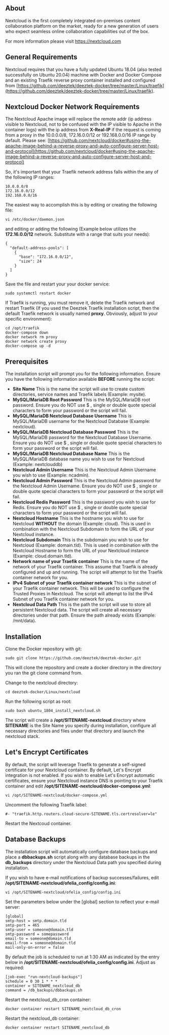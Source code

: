 ## About

Nextcloud is the first completely integrated on-premises content collaboration platform on the market, ready for a new generation of users who expect seamless online collaboration capabilities out of the box.

For more information please visit https://nextcloud.com

## General Requirements

Nextcloud requires that you have a fully updated Ubuntu 18.04 (also tested successfully on Ubuntu 20.04) machine with Docker and Docker Compose and an existing Traefik reverse proxy container installed and configured from [https://github.com/deeztek/deeztek-docker/tree/master/Linux/traefik](https://github.com/deeztek/deeztek-docker/tree/master/Linux/traefik).

## Nextcloud Docker Network Requirements

The Nextcloud Apache image will replace the remote addr (ip address visible to Nextcloud, not to be confused with the IP visible to Apache in the container logs) with the ip address from **X-Real-IP** if the request is coming from a proxy in the 10.0.0.0/8, 172.16.0.0/12 or 192.168.0.0/16 IP range by default. Please see: [https://github.com/nextcloud/docker#using-the-apache-image-behind-a-reverse-proxy-and-auto-configure-server-host-and-protocol](https://github.com/nextcloud/docker#using-the-apache-image-behind-a-reverse-proxy-and-auto-configure-server-host-and-protocol)

So, it's important that your Traefik network address falls within the any of the following IP ranges:

```
10.0.0.0/8
172.16.0.0/12
192.168.0.0/16
```

The easiest way to accomplish this is by editing or creating the following file:

`vi /etc/docker/daemon.json`

and editing or adding the following (Example below utilizes the **172.16.0.0/12** network. Substitute with a range that suits your needs):

```
{
  "default-address-pools": [
    {
      "base": "172.16.0.0/12",
      "size": 24
    }
  ]
}
```

Save the file and restart your your docker service:

`sudo systemctl restart docker`

If Traefik is running, you must remove it, delete the Traefik network and restart Traefik (If you used the Deeztek Traefik installation script, then the default Traefik network is usually named **proxy**. Obviously, adjust to your specific environment):

```
cd /opt/traefik
docker-compose down
docker network rm proxy
docker network create proxy
docker-compose up -d
```
## Prerequisites

The installation script will prompt you for the following information. Ensure you have the following information available **BEFORE** running the script:

- **Site Name** This is the name the script will use to create custom directories, service names and Traefik labels (Example: mysite).
- **MySQL/MariaDB Root Password** This is the MySQL/MariaDB root password. Ensure you do NOT use $ , single or double quote special characters to form your password or the script will fail.
- **MySQL/MariaDB Nextcloud Database Username** This is MySQL/MariaDB username for the Nextcloud Database (Example: nextcloud).
- **MySQL/MariaDB Nextcloud Database Password** This is the MySQL/MariaDB password for the Nextcloud Database Username. Ensure you do NOT use $ , single or double quote special characters to form your password or the script will fail.
- **MySQL/MariaDB Nextcloud Database Name** This is the MySQL/MariaDB database name you wish to use for Nextcloud (Example: nextclouddb)
- **Nextcloud Admin Username** This is the Nextcloud Admin Username you wish to use (Example: ncadmin).
- **Nextcloud Admin Password** This is the Nextcloud Admin password for the Nextcloud Admin Username. Ensure you do NOT use $ , single or double quote special characters to form your password or the script will fail.
- **Nextcloud Redis Password** This is the password you wish to use for Redis. Ensure you do NOT use $ , single or double quote special characters to form your password or the script will fail.
- **Nextcloud Hostname** This is the hostname you wish to use for Nextcloud **WITHOUT** the domain (Example: cloud). This is used in combination with the Nextcloud Subdomain to form the URL of your Nextcloud instance.
- **Nextcloud Subdomain** This is the subdomain you wish to use for Nextcloud (Example: domain.tld). This is used in combination with the Nextcloud Hostname to form the URL of your Nextcloud instance (Example: cloud.domain.tld).
- **Network name of your Traefik container** This is the name of the network of your Traefik container. This assume that Traefik is already configured and up and running. The script will attempt to list the Traefik container network for you.
- **IPv4 Subnet of your Traefik container network** This is the subnet of your Traefik container network. This will be used to configure the Trusted Proxies in Nextcloud. The script will attempt to list the IPv4 Subnet of you Traefik container network for you.
- **Nextcloud Data Path** This is the path the script will use to store all persistent Nextcloud data. The script will create all necessary directories under that path. Ensure the path already exists (Example: /mnt/data).

## Installation

Clone the Docker repository with git:

`sudo git clone https://github.com/deeztek/deeztek-docker.git`

This will clone the repository and create a docker directory in the directory you ran the git clone command from.

Change to the nextcloud directory:

`cd deeztek-docker/Linux/nextcloud`

Run the following script as root:

`sudo bash ubuntu_1804_install_nextcloud.sh`

The script will create a **/opt/SITENAME-nextcloud** directory where **SITENAME** is the Site Name you specify during installation, configure all necessary directories and files under that directory and launch the nextcloud stack.

## Let's Encrypt Certificates

By default, the script will leverage Traefik to generate a self-signed certificate for your Nextcloud container. By default, Let's Encrypt integration is not enabled. If you wish to enable Let's Encrypt automatic certificates, ensure your Nextcloud instance DNS is pointing to your Traefik container and edit **/opt/SITENAME-nextcloud/docker-compose.yml**:

`vi /opt/SITENAME-nextcloud/docker-compose.yml`

Uncomment the following Traefik label:

`#- "traefik.http.routers.cloud-secure-SITENAME.tls.certresolver=le"`

Restart the Nextcoud container.

## Database Backups

The installation script will automatically configure database backups and place a **dbbackups.sh** script along with any database backups in the **db_backups** directory under the Nextcloud Data path you specified during installation.

If you wish to have e-mail notifications of backup successes/failures, edit **/opt/SITENAME-nextcloud/ofelia_config/config.ini**:

`vi /opt/SITENAME-nextcloud/ofelia_config/config.ini`

Set the parameters below under the [global] section to reflect your e-mail server:

```
[global]
smtp-host = smtp.domain.tld
smtp-port = 465
smtp-user = someone@domain.tld
smtp-password = somepassword
email-to = someone@domain.tld
email-from = someone@domain.tld
mail-only-on-error = false
```

By default the job is scheduled to run at 1:30 AM as indicated by the entry below in **/opt/SITENAME-nextcloud/ofelia_config/config.ini**. Adjust as required:

```
[job-exec "run-nextcloud-backups"]
schedule = 0 30 1 * * *
container = SITENAME_nextcloud_db
command = /db_backups/dbbackups.sh
```

Restart the nextcloud_db_cron container:

`docker container restart SITENAME_nextcloud_db_cron`

Restart the nextcloud_db container:

`docker container restart SITENAME_nextcloud_db`




